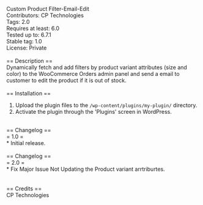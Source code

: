 Custom Product Filter-Email-Edit <br>
Contributors: CP Technologies  <br>
Tags: 2.0  <br>
Requires at least: 6.0  <br>
Tested up to: 6.7.1  <br>
Stable tag: 1.0  <br>
License: Private  <br>
 <br>
== Description ==  <br>
 Dynamically fetch and add filters by product variant attributes (size and color) to the WooCommerce Orders admin panel and send a email to customer to edit the product if it is out of stock.  <br>
 <br>
== Installation ==  <br>
1. Upload the plugin files to the `/wp-content/plugins/my-plugin/` directory.  <br>
2. Activate the plugin through the 'Plugins' screen in WordPress.  <br>
 <br>
== Changelog ==  <br>
= 1.0 =   <br>
* Initial release.  <br>

 <br>
== Changelog ==  <br>
= 2.0 =   <br>
* Fix Major Issue Not Updating the Product variant arrtriburtes.<br>
 <br>
 <br>
== Credits ==  <br>
CP Technologies <br>
